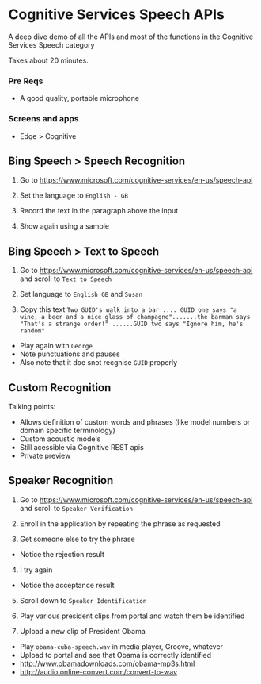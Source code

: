 # Cognitive Services Speech APIs
A deep dive demo of all the APIs and most of the functions in the Cognitive Services Speech category

Takes about 20 minutes.

### Pre Reqs
* A good quality, portable microphone

### Screens and apps
* Edge > Cognitive

## Bing Speech > Speech Recognition
1. Go to https://www.microsoft.com/cognitive-services/en-us/speech-api

2. Set the language to `English - GB`

3. Record the text in the paragraph above the input

4. Show again using a sample

## Bing Speech > Text to Speech
1. Go to https://www.microsoft.com/cognitive-services/en-us/speech-api and scroll to `Text to Speech`

2. Set language to `English GB` and `Susan`

3. Copy this text `Two GUID's walk into a bar .... GUID one says "a wine, a beer and a nice glass of champagne".......the barman says "That's a strange order!" ......GUID two says "Ignore him, he's random"`
  * Play again with `George`
  * Note punctuations and pauses
  * Also note that it doe snot recgnise `GUID` properly
  
## Custom Recognition
Talking points:
* Allows definition of custom words and phrases (like model numbers or domain specific terminology)
* Custom acoustic models
* Still acessible via Cognitive REST apis
* Private preview

## Speaker Recognition
1. Go to https://www.microsoft.com/cognitive-services/en-us/speech-api and scroll to `Speaker Verification`

2. Enroll in the application by repeating the phrase as requested

3. Get someone else to try the phrase
  * Notice the rejection result
  
4. I try again
  * Notice the acceptance result
  
5. Scroll down to `Speaker Identification`

6. Play various president clips from portal and watch them be identified

7. Upload a new clip of President Obama
  * Play `obama-cuba-speech.wav` in media player, Groove, whatever
  * Upload to portal and see that Obama is correctly identified
  * http://www.obamadownloads.com/obama-mp3s.html
  * http://audio.online-convert.com/convert-to-wav
